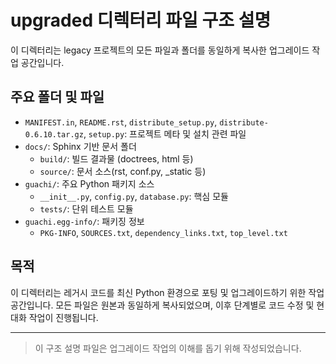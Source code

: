 # upgraded 디렉터리 파일 구조 설명

이 디렉터리는 legacy 프로젝트의 모든 파일과 폴더를 동일하게 복사한 업그레이드 작업 공간입니다.

## 주요 폴더 및 파일

- `MANIFEST.in`, `README.rst`, `distribute_setup.py`, `distribute-0.6.10.tar.gz`, `setup.py`: 프로젝트 메타 및 설치 관련 파일
- `docs/`: Sphinx 기반 문서 폴더
  - `build/`: 빌드 결과물 (doctrees, html 등)
  - `source/`: 문서 소스(rst, conf.py, _static 등)
- `guachi/`: 주요 Python 패키지 소스
  - `__init__.py`, `config.py`, `database.py`: 핵심 모듈
  - `tests/`: 단위 테스트 모듈
- `guachi.egg-info/`: 패키징 정보
  - `PKG-INFO`, `SOURCES.txt`, `dependency_links.txt`, `top_level.txt`

## 목적

이 디렉터리는 레거시 코드를 최신 Python 환경으로 포팅 및 업그레이드하기 위한 작업 공간입니다. 모든 파일은 원본과 동일하게 복사되었으며, 이후 단계별로 코드 수정 및 현대화 작업이 진행됩니다.

---

> 이 구조 설명 파일은 업그레이드 작업의 이해를 돕기 위해 작성되었습니다.
